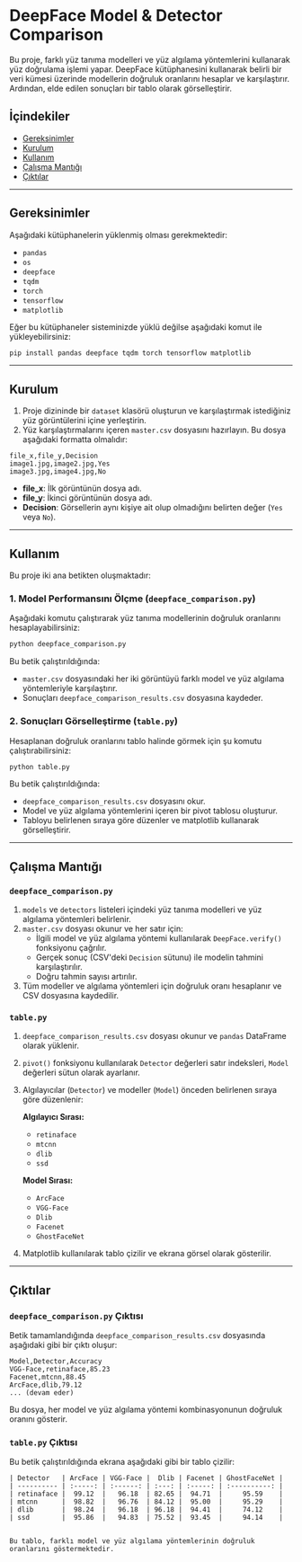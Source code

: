 # DeepFace Model & Detector Comparison

Bu proje, farklı yüz tanıma modelleri ve yüz algılama yöntemlerini kullanarak yüz doğrulama işlemi yapar. DeepFace kütüphanesini kullanarak belirli bir veri kümesi üzerinde modellerin doğruluk oranlarını hesaplar ve karşılaştırır. Ardından, elde edilen sonuçları bir tablo olarak görselleştirir.

## İçindekiler
- [Gereksinimler](#gereksinimler)
- [Kurulum](#kurulum)
- [Kullanım](#kullanım)
- [Çalışma Mantığı](#çalışma-mantığı)
- [Çıktılar](#çıktılar)

---
## Gereksinimler
Aşağıdaki kütüphanelerin yüklenmiş olması gerekmektedir:

- `pandas`
- `os`
- `deepface`
- `tqdm`
- `torch`
- `tensorflow`
- `matplotlib`

Eğer bu kütüphaneler sisteminizde yüklü değilse aşağıdaki komut ile yükleyebilirsiniz:

```sh
pip install pandas deepface tqdm torch tensorflow matplotlib
```

---

## Kurulum
1. Proje dizininde bir `dataset` klasörü oluşturun ve karşılaştırmak istediğiniz yüz görüntülerini içine yerleştirin.
2. Yüz karşılaştırmalarını içeren `master.csv` dosyasını hazırlayın. Bu dosya aşağıdaki formatta olmalıdır:

```
file_x,file_y,Decision
image1.jpg,image2.jpg,Yes
image3.jpg,image4.jpg,No
```

- **file_x**: İlk görüntünün dosya adı.
- **file_y**: İkinci görüntünün dosya adı.
- **Decision**: Görsellerin aynı kişiye ait olup olmadığını belirten değer (`Yes` veya `No`).

---

## Kullanım
Bu proje iki ana betikten oluşmaktadır:

### 1. Model Performansını Ölçme (`deepface_comparison.py`)
Aşağıdaki komutu çalıştırarak yüz tanıma modellerinin doğruluk oranlarını hesaplayabilirsiniz:

```sh
python deepface_comparison.py
```

Bu betik çalıştırıldığında:
- `master.csv` dosyasındaki her iki görüntüyü farklı model ve yüz algılama yöntemleriyle karşılaştırır.
- Sonuçları `deepface_comparison_results.csv` dosyasına kaydeder.

### 2. Sonuçları Görselleştirme (`table.py`)
Hesaplanan doğruluk oranlarını tablo halinde görmek için şu komutu çalıştırabilirsiniz:

```sh
python table.py
```

Bu betik çalıştırıldığında:
- `deepface_comparison_results.csv` dosyasını okur.
- Model ve yüz algılama yöntemlerini içeren bir pivot tablosu oluşturur.
- Tabloyu belirlenen sıraya göre düzenler ve matplotlib kullanarak görselleştirir.

---

## Çalışma Mantığı
### `deepface_comparison.py`
1. `models` ve `detectors` listeleri içindeki yüz tanıma modelleri ve yüz algılama yöntemleri belirlenir.
2. `master.csv` dosyası okunur ve her satır için:
   - İlgili model ve yüz algılama yöntemi kullanılarak `DeepFace.verify()` fonksiyonu çağrılır.
   - Gerçek sonuç (CSV'deki `Decision` sütunu) ile modelin tahmini karşılaştırılır.
   - Doğru tahmin sayısı artırılır.
3. Tüm modeller ve algılama yöntemleri için doğruluk oranı hesaplanır ve CSV dosyasına kaydedilir.

### `table.py`
1. `deepface_comparison_results.csv` dosyası okunur ve `pandas` DataFrame olarak yüklenir.
2. `pivot()` fonksiyonu kullanılarak `Detector` değerleri satır indeksleri, `Model` değerleri sütun olarak ayarlanır.
3. Algılayıcılar (`Detector`) ve modeller (`Model`) önceden belirlenen sıraya göre düzenlenir:
   
   **Algılayıcı Sırası:**
   - `retinaface`
   - `mtcnn`
   - `dlib`
   - `ssd`
   
   **Model Sırası:**
   - `ArcFace`
   - `VGG-Face`
   - `Dlib`
   - `Facenet`
   - `GhostFaceNet`

4. Matplotlib kullanılarak tablo çizilir ve ekrana görsel olarak gösterilir.

---

## Çıktılar


### `deepface_comparison.py` Çıktısı
Betik tamamlandığında `deepface_comparison_results.csv` dosyasında aşağıdaki gibi bir çıktı oluşur:

```
Model,Detector,Accuracy
VGG-Face,retinaface,85.23
Facenet,mtcnn,88.45
ArcFace,dlib,79.12
... (devam eder)
```

Bu dosya, her model ve yüz algılama yöntemi kombinasyonunun doğruluk oranını gösterir.

### `table.py` Çıktısı
Bu betik çalıştırıldığında ekrana aşağıdaki gibi bir tablo çizilir:

```
| Detector   | ArcFace | VGG-Face |  Dlib | Facenet | GhostFaceNet |
| ---------- | :-----: | :------: | :---: | :-----: | :----------: |
| retinaface |  99.12  |   96.18  | 82.65 |  94.71  |     95.59    |
| mtcnn      |  98.82  |   96.76  | 84.12 |  95.00  |     95.29    |
| dlib       |  98.24  |   96.18  | 96.18 |  94.41  |     74.12    |
| ssd        |  95.86  |   94.83  | 75.52 |  93.45  |     94.14    |


Bu tablo, farklı model ve yüz algılama yöntemlerinin doğruluk oranlarını göstermektedir.


